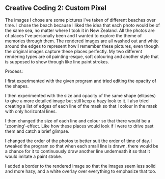 ## Creative Coding 2: Custom Pixel

The images I chose are some pictures I've taken of different beaches over time. I chose the beach because I liked the idea that each photo would be of the same sea, no matter where I took it in New Zealand. All the photos are of places I've personally been and I wanted to explore the theme of memories through them. The rendered images are all washed out and white around the edges to represent how I remember these pictures, even though the original images capture these places perfectly. My two different rendering types are oil painting-esque, soft colouring and another style that is supposed to show through like line paint strokes.

Process:

I first experimented with the given program and tried editing the opacity of the shapes.

I then experimented with the size and opacity of the same shape (ellipses) to give a more detailed image but still keep a hazy look to it. I also tried creating a list of edges of each line of the mask so that I colour in the mask with only horizontal lines.

I then changed the size of each line and colour so that there would be a 'zooming'-effect. Like how these places would look if I were to drive past them and catch a brief glimpse.

I changed the order of the photos to better suit the order of time of day. I tweaked the program so that when each small line is drawn, there would be a chance for it to continuously draw another line underneath it so that it would imitate a paint stroke.

I added a border to the rendered image so that the images seem less solid and more hazy, and a white overlay over everything to emphasize that too.
